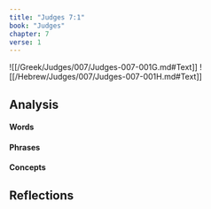 ```yaml
---
title: "Judges 7:1"
book: "Judges"
chapter: 7
verse: 1
---
```

![[/Greek/Judges/007/Judges-007-001G.md#Text]]
![[/Hebrew/Judges/007/Judges-007-001H.md#Text]]

## Analysis

#### Words

#### Phrases

#### Concepts

## Reflections
